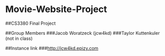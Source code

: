 # Movie-Website-Project
##CS3380 Final Project

##Group Members
###Jacob Woratzeck (jcw4kd)
###Taylor Kuttenkuler (not in class)

##Instance link
###http://jcw4kd.epizy.com
